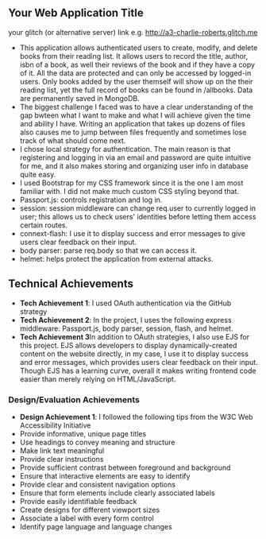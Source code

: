 ## Your Web Application Title

your glitch (or alternative server) link e.g. http://a3-charlie-roberts.glitch.me


- This application allows authenticated users to create, modify, and delete books from their reading list. It allows users to record the title, author, isbn of a book, as well their reviews of the book and if they have a copy of it. All the data are protected and can only be accessed by logged-in users. Only books added by the user themself will show up on the their reading list, yet the full record of books can be found in /allbooks. Data are permanently saved in MongoDB.
- The biggest challenge I faced was to have a clear understanding of the gap bwteen what I want to make and what I will achieve given the time and ability I have. Writing an application that takes up dozens of files also causes me to jump between files frequently and sometimes lose track of what should come next.
- I chose local strategy for authentication. The main reason is that registering and logging in via an email and password are quite intuitive for me, and it also makes storing and organizing user info in database quite easy.
- I used Bootstrap for my CSS framework since it is the one I am most familiar with. I did not make much custom CSS styling beyond that.
- Passport.js: controls registration and log in.
- session: session middleware can change req.user to currently logged in user; this allows us to check users' identities before letting them access certain routes.
- connext-flash: I use it to display success and error messages to give users clear feedback on their input.
- body parser: parse req.body so that we can access it.
- helmet: helps protect the application from external attacks.
## Technical Achievements
- **Tech Achievement 1**: I used OAuth authentication via the GitHub strategy
- **Tech Achievement 2**: In the project, I uses the following express middleware: Passport.js, body parser, session, flash, and helmet.
- **Tech Achievement 3**In addition to OAuth strategies, I also use EJS for this project. EJS allows developers to display dynamically-created content on the website directly, in my case, I use it to display success and error messages, which provides users clear feedback on their input. Though EJS has a learning curve, overall it makes writing frontend code easier than merely relying on HTML/JavaScript.

### Design/Evaluation Achievements
- **Design Achievement 1**: I followed the following tips from the W3C Web Accessibility Initiative
- Provide informative, unique page titles
- Use headings to convey meaning and structure
- Make link text meaningful
- Provide clear instructions
- Provide sufficient contrast between foreground and background
- Ensure that interactive elements are easy to identify
- Provide clear and consistent navigation options
- Ensure that form elements include clearly associated labels
- Provide easily identifiable feedback
- Create designs for different viewport sizes
- Associate a label with every form control
- Identify page language and language changes

